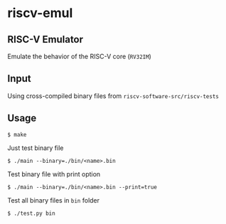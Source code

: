 # riscv-emul

## RISC-V Emulator
Emulate the behavior of the RISC-V core (`RV32IM`)

## Input
Using cross-compiled binary files from `riscv-software-src/riscv-tests`

## Usage
```
$ make
```

Just test binary file
```
$ ./main --binary=./bin/<name>.bin
```

Test binary file with print option
```
$ ./main --binary=./bin/<name>.bin --print=true
```

Test all binary files in `bin` folder
```
$ ./test.py bin
```

